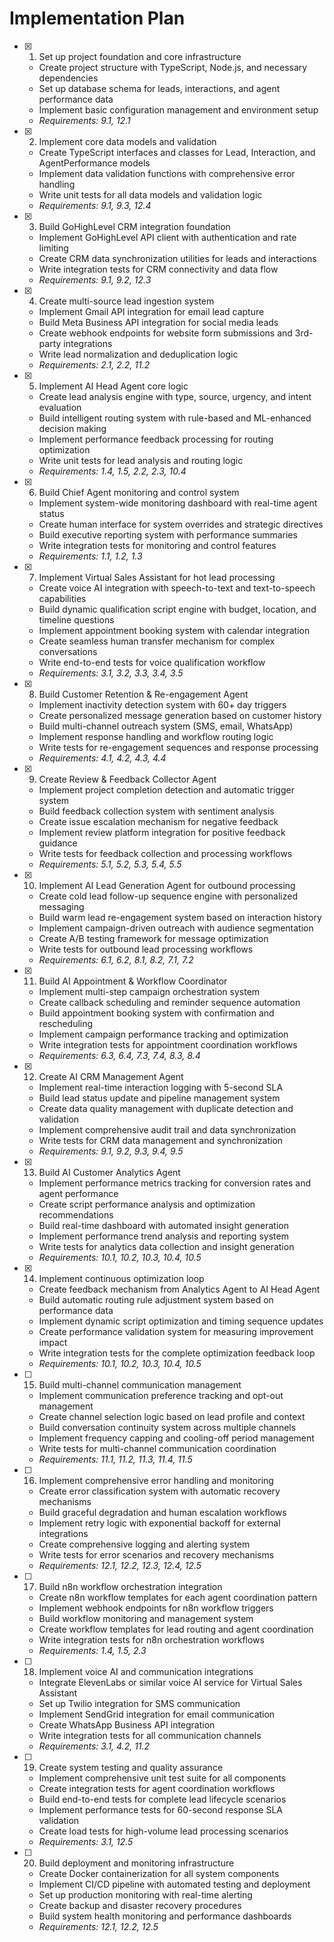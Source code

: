 # Implementation Plan

- [x] 1. Set up project foundation and core infrastructure

  - Create project structure with TypeScript, Node.js, and necessary dependencies
  - Set up database schema for leads, interactions, and agent performance data
  - Implement basic configuration management and environment setup
  - _Requirements: 9.1, 12.1_

- [x] 2. Implement core data models and validation

  - Create TypeScript interfaces and classes for Lead, Interaction, and AgentPerformance models
  - Implement data validation functions with comprehensive error handling
  - Write unit tests for all data models and validation logic
  - _Requirements: 9.1, 9.3, 12.4_

- [x] 3. Build GoHighLevel CRM integration foundation

  - Implement GoHighLevel API client with authentication and rate limiting
  - Create CRM data synchronization utilities for leads and interactions
  - Write integration tests for CRM connectivity and data flow
  - _Requirements: 9.1, 9.2, 12.3_

- [x] 4. Create multi-source lead ingestion system

  - Implement Gmail API integration for email lead capture
  - Build Meta Business API integration for social media leads
  - Create webhook endpoints for website form submissions and 3rd-party integrations
  - Write lead normalization and deduplication logic
  - _Requirements: 2.1, 2.2, 11.2_

- [x] 5. Implement AI Head Agent core logic

  - Create lead analysis engine with type, source, urgency, and intent evaluation
  - Build intelligent routing system with rule-based and ML-enhanced decision making
  - Implement performance feedback processing for routing optimization
  - Write unit tests for lead analysis and routing logic
  - _Requirements: 1.4, 1.5, 2.2, 2.3, 10.4_

- [x] 6. Build Chief Agent monitoring and control system

  - Implement system-wide monitoring dashboard with real-time agent status
  - Create human interface for system overrides and strategic directives
  - Build executive reporting system with performance summaries
  - Write integration tests for monitoring and control features
  - _Requirements: 1.1, 1.2, 1.3_

- [x] 7. Implement Virtual Sales Assistant for hot lead processing

  - Create voice AI integration with speech-to-text and text-to-speech capabilities
  - Build dynamic qualification script engine with budget, location, and timeline questions
  - Implement appointment booking system with calendar integration
  - Create seamless human transfer mechanism for complex conversations
  - Write end-to-end tests for voice qualification workflow
  - _Requirements: 3.1, 3.2, 3.3, 3.4, 3.5_

- [x] 8. Build Customer Retention & Re-engagement Agent

  - Implement inactivity detection system with 60+ day triggers
  - Create personalized message generation based on customer history
  - Build multi-channel outreach system (SMS, email, WhatsApp)
  - Implement response handling and workflow routing logic
  - Write tests for re-engagement sequences and response processing
  - _Requirements: 4.1, 4.2, 4.3, 4.4_

- [x] 9. Create Review & Feedback Collector Agent

  - Implement project completion detection and automatic trigger system
  - Build feedback collection system with sentiment analysis
  - Create issue escalation mechanism for negative feedback
  - Implement review platform integration for positive feedback guidance
  - Write tests for feedback collection and processing workflows
  - _Requirements: 5.1, 5.2, 5.3, 5.4, 5.5_

- [x] 10. Implement AI Lead Generation Agent for outbound processing

  - Create cold lead follow-up sequence engine with personalized messaging
  - Build warm lead re-engagement system based on interaction history
  - Implement campaign-driven outreach with audience segmentation
  - Create A/B testing framework for message optimization
  - Write tests for outbound lead processing workflows
  - _Requirements: 6.1, 6.2, 8.1, 8.2, 7.1, 7.2_

- [x] 11. Build AI Appointment & Workflow Coordinator

  - Implement multi-step campaign orchestration system
  - Create callback scheduling and reminder sequence automation
  - Build appointment booking system with confirmation and rescheduling
  - Implement campaign performance tracking and optimization
  - Write integration tests for appointment coordination workflows
  - _Requirements: 6.3, 6.4, 7.3, 7.4, 8.3, 8.4_

- [x] 12. Create AI CRM Management Agent

  - Implement real-time interaction logging with 5-second SLA
  - Build lead status update and pipeline management system
  - Create data quality management with duplicate detection and validation
  - Implement comprehensive audit trail and data synchronization
  - Write tests for CRM data management and synchronization
  - _Requirements: 9.1, 9.2, 9.3, 9.4, 9.5_

- [x] 13. Build AI Customer Analytics Agent

  - Implement performance metrics tracking for conversion rates and agent performance
  - Create script performance analysis and optimization recommendations
  - Build real-time dashboard with automated insight generation
  - Implement performance trend analysis and reporting system
  - Write tests for analytics data collection and insight generation
  - _Requirements: 10.1, 10.2, 10.3, 10.4, 10.5_

- [x] 14. Implement continuous optimization loop

  - Create feedback mechanism from Analytics Agent to AI Head Agent
  - Build automatic routing rule adjustment system based on performance data
  - Implement dynamic script optimization and timing sequence updates
  - Create performance validation system for measuring improvement impact
  - Write integration tests for the complete optimization feedback loop
  - _Requirements: 10.1, 10.2, 10.3, 10.4, 10.5_

- [ ] 15. Build multi-channel communication management

  - Implement communication preference tracking and opt-out management
  - Create channel selection logic based on lead profile and context
  - Build conversation continuity system across multiple channels
  - Implement frequency capping and cooling-off period management
  - Write tests for multi-channel communication coordination
  - _Requirements: 11.1, 11.2, 11.3, 11.4, 11.5_

- [ ] 16. Implement comprehensive error handling and monitoring

  - Create error classification system with automatic recovery mechanisms
  - Build graceful degradation and human escalation workflows
  - Implement retry logic with exponential backoff for external integrations
  - Create comprehensive logging and alerting system
  - Write tests for error scenarios and recovery mechanisms
  - _Requirements: 12.1, 12.2, 12.3, 12.4, 12.5_

- [ ] 17. Build n8n workflow orchestration integration

  - Create n8n workflow templates for each agent coordination pattern
  - Implement webhook endpoints for n8n workflow triggers
  - Build workflow monitoring and management system
  - Create workflow templates for lead routing and agent coordination
  - Write integration tests for n8n orchestration workflows
  - _Requirements: 1.4, 1.5, 2.3_

- [ ] 18. Implement voice AI and communication integrations

  - Integrate ElevenLabs or similar voice AI service for Virtual Sales Assistant
  - Set up Twilio integration for SMS communication
  - Implement SendGrid integration for email communication
  - Create WhatsApp Business API integration
  - Write integration tests for all communication channels
  - _Requirements: 3.1, 4.2, 11.2_

- [ ] 19. Create system testing and quality assurance

  - Implement comprehensive unit test suite for all components
  - Create integration tests for agent coordination workflows
  - Build end-to-end tests for complete lead lifecycle scenarios
  - Implement performance tests for 60-second response SLA validation
  - Create load tests for high-volume lead processing scenarios
  - _Requirements: 3.1, 12.5_

- [ ] 20. Build deployment and monitoring infrastructure
  - Create Docker containerization for all system components
  - Implement CI/CD pipeline with automated testing and deployment
  - Set up production monitoring with real-time alerting
  - Create backup and disaster recovery procedures
  - Build system health monitoring and performance dashboards
  - _Requirements: 12.1, 12.2, 12.5_
